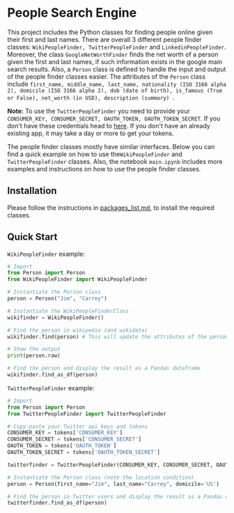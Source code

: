 # People Search Engine

This project includes the Python classes for finding people online given their first and last names. There are overall 3 different people finder classes: `WikiPeopleFinder, TwitterPeopleFinder` and `LinkedinPeopleFinder`.  Moreover, the class `GoogleNetWorthFinder` finds the net worth of a person given the first and last names, if such information exists in the google main search results. Also, a `Person` class is defined to handle the input and output of the people finder classes easier. The attributes of the `Person` class include `first_name, middle_name, last_name, nationality (ISO 3166 alpha 2), domicile (ISO 3166 alpha 2), dob (date of birth), is_famous (True or False), net_worth (in USD), description (summary) `. 

**Note:** To use the `TwitterPeopleFinder` you need to provide your `CONSUMER_KEY, CONSUMER_SECRET, OAUTH_TOKEN, OAUTH_TOKEN_SECRET`. If you don't have these credentials head to [here](https://developer.twitter.com/en/docs/basics/authentication/guides/access-tokens.html). If you don't have an already existing app, it may take a day or more to get your tokens.

The people finder classes mostly have similar interfaces. Below you can find a quick example on how to use the`WikiPeopleFinder` and   `TwitterPeopleFinder`  classes. Also, the notebook `main.ipynb` includes more examples and instructions on how to use the people finder classes. 

## Installation 

Please follow the instructions in [packages_list.md](./packages_list.md), to install the required classes.

## Quick Start

`WikiPeopleFinder` example:

```python
# Import
from Person import Person
from WikiPeopleFinder import WikiPeopleFinder

# Instantiate the Person class
person = Person("Jim", "Carrey")

# Instantiate the WikiPeopleFinderClass
wikifinder = WikiPeopleFinder()

# Find the person in wikipedia (and wikidata)
wikifinder.find(person) # This will update the attributes of the person class

# Show the output
print(person.raw)

# Find the person and display the result as a Pandas dataframe
wikifinder.find_as_df(person)
```

`TwitterPeopleFinder` example:

```python
# Import
from Person import Person
from TwitterPeopleFinder import TwitterPeopleFinder

# Copy-paste your Twitter api keys and tokens 
CONSUMER_KEY = tokens['CONSUMER_KEY']
CONSUMER_SECRET = tokens['CONSUMER_SECRET']
OAUTH_TOKEN = tokens['OAUTH_TOKEN']
OAUTH_TOKEN_SECRET = tokens['OAUTH_TOKEN_SECRET']

twitterfinder = TwitterPeopleFinder(CONSUMER_KEY, CONSUMER_SECRET, OAUTH_TOKEN, OAUTH_TOKEN_SECRET)

# Instantiate the Person class (note the location condition)
person = Person(first_name="Jim", last_name="Carrey", domicile='US')

# Find the person in Twitter users and display the result as a Pandas dataframe
twitterfinder.find_as_df(person)
```

